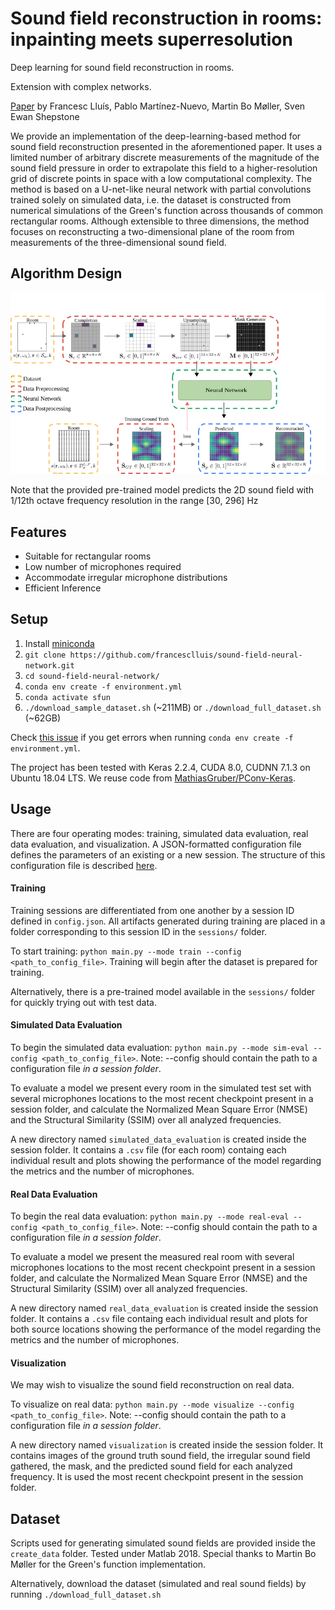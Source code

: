 Sound field reconstruction in rooms: inpainting meets superresolution
====

Deep learning for sound field reconstruction in rooms.

Extension with complex networks.

[Paper](https://arxiv.org/abs/2001.11263) by Francesc Lluís, Pablo Martínez-Nuevo, Martin Bo Møller, Sven Ewan Shepstone

We provide an implementation of the deep-learning-based method for sound field reconstruction presented in the aforementioned paper. It uses a limited number of arbitrary discrete measurements of the magnitude of the sound field pressure in order to extrapolate this field to a higher-resolution grid of discrete points in space with a low computational complexity. The method is based on a U-net-like neural network with partial convolutions trained solely on simulated data, i.e. the dataset is constructed from numerical simulations of the Green's function across thousands of common rectangular rooms. Although extensible to three dimensions, the method focuses on reconstructing a two-dimensional plane of the room from measurements of the three-dimensional sound field.


## Algorithm Design

![diagram](img/diagram.png)


Note that the provided pre-trained model predicts the 2D sound field with 1/12th octave frequency resolution in the range [30, 296] Hz


## Features
* Suitable for rectangular rooms
* Low number of microphones required
* Accommodate irregular microphone distributions
* Efficient Inference

## Setup

1. Install [miniconda](https://docs.conda.io/en/latest/miniconda.html)
2. `git clone https://github.com/francesclluis/sound-field-neural-network.git`
3. `cd sound-field-neural-network/`
3. `conda env create -f environment.yml`
4. `conda activate sfun`
5. `./download_sample_dataset.sh` (~211MB)  or `./download_full_dataset.sh` (~62GB)

Check [this issue](https://github.com/francesclluis/sound-field-neural-network/issues/1) if you get errors when running `conda env create -f environment.yml`.

The project has been tested with Keras 2.2.4, CUDA 8.0, CUDNN 7.1.3 on Ubuntu 18.04 LTS. We reuse code from [MathiasGruber/PConv-Keras](https://github.com/MathiasGruber/PConv-Keras).

## Usage

There are four operating modes: training, simulated data evaluation, real data evaluation, and visualization. A JSON-formatted configuration file defines the parameters of an existing or a new session. The structure of this configuration file is described [here](config/config.md).

#### Training

Training sessions are differentiated from one another by a session ID defined in `config.json`. All artifacts generated during training are placed in a folder corresponding to this session ID in the `sessions/` folder.

To start training: `python main.py --mode train --config <path_to_config_file>`. Training will begin after the dataset is prepared for training.

Alternatively, there is a pre-trained model available in the `sessions/` folder for quickly trying out with test data.

#### Simulated Data Evaluation

To begin the simulated data evaluation: `python main.py --mode sim-eval --config <path_to_config_file>`. Note: --config should contain the path to a configuration file *in a session folder*.

To evaluate a model we present every room in the simulated test set with several microphones locations to the most recent checkpoint present in a session folder, and calculate the Normalized Mean Square Error (NMSE) and the Structural Similarity (SSIM) over all analyzed frequencies.

A new directory named `simulated_data_evaluation` is created inside the session folder. It contains a `.csv` file (for each room) containg each individual result and plots showing the performance of the model regarding the metrics and the number of microphones.

#### Real Data Evaluation

To begin the real data evaluation: `python main.py --mode real-eval --config <path_to_config_file>`. Note: --config should contain the path to a configuration file *in a session folder*.

To evaluate a model we present the measured real room with several microphones locations to the most recent checkpoint present in a session folder, and calculate the Normalized Mean Square Error (NMSE) and the Structural Similarity (SSIM) over all analyzed frequencies.

A new directory named `real_data_evaluation` is created inside the session folder. It contains a `.csv` file containg each individual result and plots for both source locations showing the performance of the model regarding the metrics and the number of microphones.


#### Visualization

We may wish to visualize the sound field reconstruction on real data.

To visualize on real data: `python main.py --mode visualize --config <path_to_config_file>`. Note: --config should contain the path to a configuration file *in a session folder*.

A new directory named `visualization` is created inside the session folder. It contains images of the ground truth sound field, the irregular sound field gathered, the mask, and the predicted sound field for each analyzed frequency. It is used the most recent checkpoint present in the session folder.

## Dataset

Scripts used for generating simulated sound fields are provided inside the `create_data` folder. Tested under Matlab 2018. Special thanks to Martin Bo Møller for the Green's function implementation.

Alternatively, download the dataset (simulated and real sound fields) by running `./download_full_dataset.sh`


